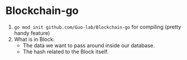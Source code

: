 # Blockchain-go

1. `go mod init github.com/Guo-lab/Blockchain-go` for compiling (pretty handy feature)
2. What is in Block:
   - The data we want to pass around inside our database.
   - The hash related to the Block itself.